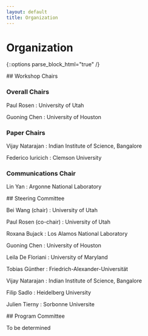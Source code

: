 ```yaml
---
layout: default
title: Organization
---
```


# Organization

{::options parse_block_html="true" /}

<div class="left">
## Workshop Chairs

### Overall Chairs

Paul Rosen
: University of Utah

Guoning Chen
: University of Houston

### Paper Chairs

Vijay Natarajan
: Indian Institute of Science, Bangalore

Federico Iuricich
: Clemson University
  
### Communications Chair
  
Lin Yan
: Argonne National Laboratory




</div>

<div class="right">
## Steering Committee

Bei Wang (chair)
: University of Utah

Paul Rosen (co-chair)
: University of Utah

Roxana Bujack
: Los Alamos National Laboratory
  
Guoning Chen
: University of Houston

Leila De Floriani
: University of Maryland

Tobias Günther
: Friedrich-Alexander-Universität
  
Vijay	Natarajan
: Indian Institute of Science, Bangalore

Filip Sadlo
: Heidelberg University
  
Julien Tierny
: Sorbonne Universite

</div>
<div class="right">
## Program Committee

To be determined

</div>


